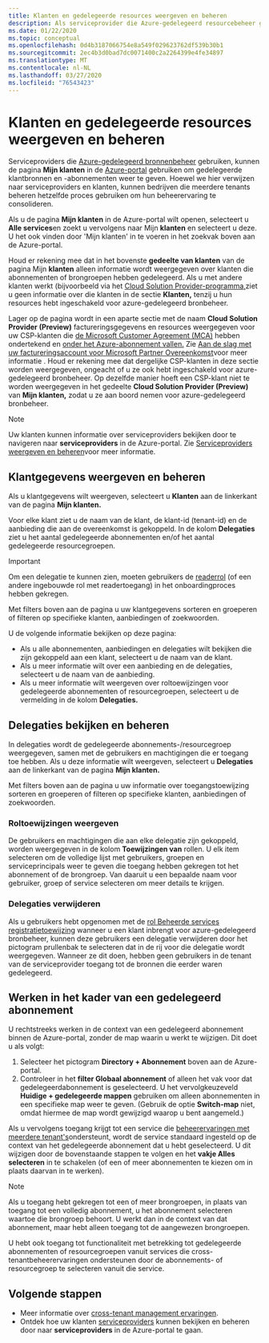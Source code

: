 ```yaml
---
title: Klanten en gedelegeerde resources weergeven en beheren
description: Als serviceprovider die Azure-gedelegeerd resourcebeheer gebruikt, u al uw gedelegeerde klantbronnen en -abonnementen bekijken door naar Mijn klanten te gaan in de Azure-portal.
ms.date: 01/22/2020
ms.topic: conceptual
ms.openlocfilehash: 0d4b3187066754e8a549f029623762df539b30b1
ms.sourcegitcommit: 2ec4b3d0bad7dc0071400c2a2264399e4fe34897
ms.translationtype: MT
ms.contentlocale: nl-NL
ms.lasthandoff: 03/27/2020
ms.locfileid: "76543423"
---
```

# <a name="view-and-manage-customers-and-delegated-resources"></a>Klanten en gedelegeerde resources weergeven en beheren

Serviceproviders die [Azure-gedelegeerd bronnenbeheer](../concepts/azure-delegated-resource-management.md) gebruiken, kunnen de pagina **Mijn klanten** in de [Azure-portal](https://portal.azure.com) gebruiken om gedelegeerde klantbronnen en -abonnementen weer te geven. Hoewel we hier verwijzen naar serviceproviders en klanten, kunnen bedrijven die meerdere tenants beheren hetzelfde proces gebruiken om hun beheerervaring te consolideren.

Als u de pagina **Mijn klanten** in de Azure-portal wilt openen, selecteert u **Alle services**en zoekt u vervolgens naar Mijn **klanten** en selecteert u deze. U het ook vinden door 'Mijn klanten' in te voeren in het zoekvak boven aan de Azure-portal.

Houd er rekening mee dat in het bovenste **gedeelte van klanten** van de pagina Mijn **klanten** alleen informatie wordt weergegeven over klanten die abonnementen of brongroepen hebben gedelegeerd. Als u met andere klanten werkt (bijvoorbeeld via het [Cloud Solution Provider-programma,](https://docs.microsoft.com/partner-center/csp-overview)ziet u geen informatie over die klanten in de sectie **Klanten,** tenzij u hun resources hebt ingeschakeld voor azure-gedelegeerd bronbeheer.

Lager op de pagina wordt in een aparte sectie met de naam **Cloud Solution Provider (Preview)** factureringsgegevens en resources weergegeven voor uw CSP-klanten die [de Microsoft Customer Agreement (MCA)](https://docs.microsoft.com/partner-center/confirm-customer-agreement) hebben ondertekend en [onder het Azure-abonnement vallen.](https://docs.microsoft.com/partner-center/azure-plan-get-started) Zie [Aan de slag met uw factureringsaccount voor Microsoft Partner Overeenkomst](../../billing/mpa-overview.md)voor meer informatie . Houd er rekening mee dat dergelijke CSP-klanten in deze sectie worden weergegeven, ongeacht of u ze ook hebt ingeschakeld voor azure-gedelegeerd bronbeheer. Op dezelfde manier hoeft een CSP-klant niet te worden weergegeven in het gedeelte **Cloud Solution Provider (Preview)** van **Mijn klanten,** zodat u ze aan boord nemen voor azure-gedelegeerd bronbeheer.

> [!NOTE]
> Uw klanten kunnen informatie over serviceproviders bekijken door te navigeren naar **serviceproviders** in de Azure-portal. Zie [Serviceproviders weergeven en beheren](view-manage-service-providers.md)voor meer informatie.

## <a name="view-and-manage-customer-details"></a>Klantgegevens weergeven en beheren

Als u klantgegevens wilt weergeven, selecteert u **Klanten** aan de linkerkant van de pagina **Mijn klanten.**

Voor elke klant ziet u de naam van de klant, de klant-id (tenant-id) en de aanbieding die aan de overeenkomst is gekoppeld. In de kolom **Delegaties** ziet u het aantal gedelegeerde abonnementen en/of het aantal gedelegeerde resourcegroepen.

> [!IMPORTANT]
> Om een delegatie te kunnen zien, moeten gebruikers de [readerrol](../../role-based-access-control/built-in-roles.md#reader) (of een andere ingebouwde rol met readertoegang) in het onboardingproces hebben gekregen.

Met filters boven aan de pagina u uw klantgegevens sorteren en groeperen of filteren op specifieke klanten, aanbiedingen of zoekwoorden.

U de volgende informatie bekijken op deze pagina:

- Als u alle abonnementen, aanbiedingen en delegaties wilt bekijken die zijn gekoppeld aan een klant, selecteert u de naam van de klant.
- Als u meer informatie wilt over een aanbieding en de delegaties, selecteert u de naam van de aanbieding.
- Als u meer informatie wilt weergeven over roltoewijzingen voor gedelegeerde abonnementen of resourcegroepen, selecteert u de vermelding in de kolom **Delegaties.**

## <a name="view-and-manage-delegations"></a>Delegaties bekijken en beheren

In delegaties wordt de gedelegeerde abonnements-/resourcegroep weergegeven, samen met de gebruikers en machtigingen die er toegang toe hebben. Als u deze informatie wilt weergeven, selecteert u **Delegaties** aan de linkerkant van de pagina **Mijn klanten.**

Met filters boven aan de pagina u uw informatie over toegangstoewijzing sorteren en groeperen of filteren op specifieke klanten, aanbiedingen of zoekwoorden.

### <a name="view-role-assignments"></a>Roltoewijzingen weergeven

De gebruikers en machtigingen die aan elke delegatie zijn gekoppeld, worden weergegeven in de kolom **Toewijzingen van** rollen. U elk item selecteren om de volledige lijst met gebruikers, groepen en serviceprincipals weer te geven die toegang hebben gekregen tot het abonnement of de brongroep. Van daaruit u een bepaalde naam voor gebruiker, groep of service selecteren om meer details te krijgen.

### <a name="remove-delegations"></a>Delegaties verwijderen

Als u gebruikers hebt opgenomen met de [rol Beheerde services registratietoewijzing](../../role-based-access-control/built-in-roles.md#managed-services-registration-assignment-delete-role) wanneer u een klant inbrengt voor azure-gedelegeerd bronbeheer, kunnen deze gebruikers een delegatie verwijderen door het pictogram prullenbak te selecteren dat in de rij voor die delegatie wordt weergegeven. Wanneer ze dit doen, hebben geen gebruikers in de tenant van de serviceprovider toegang tot de bronnen die eerder waren gedelegeerd.


## <a name="work-in-the-context-of-a-delegated-subscription"></a>Werken in het kader van een gedelegeerd abonnement

U rechtstreeks werken in de context van een gedelegeerd abonnement binnen de Azure-portal, zonder de map waarin u werkt te wijzigen. Dit doet u als volgt:

1. Selecteer het pictogram **Directory + Abonnement** boven aan de Azure-portal.
2. Controleer in het **filter Globaal abonnement** of alleen het vak voor dat gedelegeerdabonnement is geselecteerd. U het vervolgkeuzeveld **Huidige + gedelegeerde mappen** gebruiken om alleen abonnementen in een specifieke map weer te geven. (Gebruik de optie **Switch-map** niet, omdat hiermee de map wordt gewijzigd waarop u bent aangemeld.)

Als u vervolgens toegang krijgt tot een service die [beheerervaringen met meerdere tenant's](../concepts/cross-tenant-management-experience.md)ondersteunt, wordt de service standaard ingesteld op de context van het gedelegeerde abonnement dat u hebt geselecteerd. U dit wijzigen door de bovenstaande stappen te volgen en het **vakje Alles selecteren** in te schakelen (of een of meer abonnementen te kiezen om in plaats daarvan in te werken).

> [!NOTE]
> Als u toegang hebt gekregen tot een of meer brongroepen, in plaats van toegang tot een volledig abonnement, u het abonnement selecteren waartoe die brongroep behoort. U werkt dan in de context van dat abonnement, maar hebt alleen toegang tot de aangewezen brongroepen.

U hebt ook toegang tot functionaliteit met betrekking tot gedelegeerde abonnementen of resourcegroepen vanuit services die cross-tenantbeheerervaringen ondersteunen door de abonnements- of resourcegroep te selecteren vanuit die service.

## <a name="next-steps"></a>Volgende stappen

- Meer informatie over [cross-tenant management ervaringen](../concepts/cross-tenant-management-experience.md).
- Ontdek hoe uw klanten [serviceproviders](view-manage-service-providers.md) kunnen bekijken en beheren door naar **serviceproviders** in de Azure-portal te gaan.
